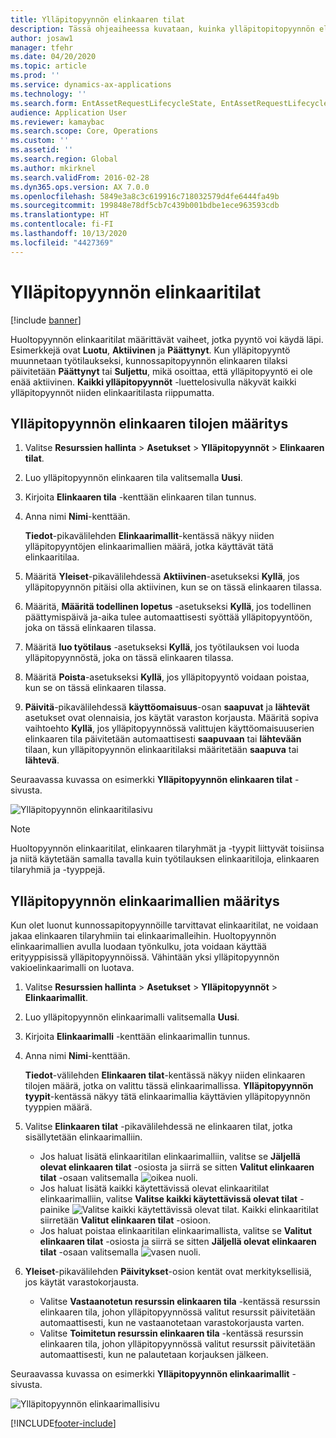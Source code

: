 ```yaml
---
title: Ylläpitopyynnön elinkaaren tilat
description: Tässä ohjeaiheessa kuvataan, kuinka ylläpitopitopyynnön elinkaaren tilat määritetään resurssien hallinnassa.
author: josaw1
manager: tfehr
ms.date: 04/20/2020
ms.topic: article
ms.prod: ''
ms.service: dynamics-ax-applications
ms.technology: ''
ms.search.form: EntAssetRequestLifecycleState, EntAssetRequestLifecycleModel
audience: Application User
ms.reviewer: kamaybac
ms.search.scope: Core, Operations
ms.custom: ''
ms.assetid: ''
ms.search.region: Global
ms.author: mkirknel
ms.search.validFrom: 2016-02-28
ms.dyn365.ops.version: AX 7.0.0
ms.openlocfilehash: 5849e3a8c3c619916c718032579d4fe6444fa49b
ms.sourcegitcommit: 199848e78df5cb7c439b001bdbe1ece963593cdb
ms.translationtype: HT
ms.contentlocale: fi-FI
ms.lasthandoff: 10/13/2020
ms.locfileid: "4427369"
---
```

# <a name="maintenance-request-lifecycle-states"></a>Ylläpitopyynnön elinkaaritilat

[!include [banner](../../includes/banner.md)]

 


Huoltopyynnön elinkaaritilat määrittävät vaiheet, jotka pyyntö voi käydä läpi. Esimerkkejä ovat **Luotu**, **Aktiivinen** ja **Päättynyt**. Kun ylläpitopyyntö muunnetaan työtilaukseksi, kunnossapitopyynnön elinkaaren tilaksi päivitetään **Päättynyt** tai **Suljettu**, mikä osoittaa, että ylläpitopyyntö ei ole enää aktiivinen. **Kaikki ylläpitopyynnöt** -luettelosivulla näkyvät kaikki ylläpitopyynnöt niiden elinkaaritilasta riippumatta.

## <a name="set-up-maintenance-request-lifecycle-states"></a>Ylläpitopyynnön elinkaaren tilojen määritys

1. Valitse **Resurssien hallinta** \> **Asetukset** \> **Ylläpitopyynnöt** \> **Elinkaaren tilat**.
2. Luo ylläpitopyynnön elinkaaren tila valitsemalla **Uusi**.
3. Kirjoita **Elinkaaren tila** -kenttään elinkaaren tilan tunnus.
4. Anna nimi **Nimi**-kenttään.

    **Tiedot**-pikavälilehden **Elinkaarimallit**-kentässä näkyy niiden ylläpitopyyntöjen elinkaarimallien määrä, jotka käyttävät tätä elinkaaritilaa.

5. Määritä **Yleiset**-pikavälilehdessä **Aktiivinen**-asetukseksi **Kyllä**, jos ylläpitopyynnön pitäisi olla aktiivinen, kun se on tässä elinkaaren tilassa.
6. Määritä, **Määritä todellinen lopetus** -asetukseksi **Kyllä**, jos todellinen päättymispäivä ja-aika tulee automaattisesti syöttää ylläpitopyyntöön, joka on tässä elinkaaren tilassa.
7. Määritä **luo työtilaus** -asetukseksi **Kyllä**, jos työtilauksen voi luoda ylläpitopyynnöstä, joka on tässä elinkaaren tilassa.
8. Määritä **Poista**-asetukseksi **Kyllä**, jos ylläpitopyyntö voidaan poistaa, kun se on tässä elinkaaren tilassa.
9. **Päivitä**-pikavälilehdessä **käyttöomaisuus**-osan **saapuvat** ja **lähtevät** asetukset ovat olennaisia, jos käytät varaston korjausta. Määritä sopiva vaihtoehto **Kyllä**, jos ylläpitopyynnössä valittujen käyttöomaisuuserien elinkaaren tila päivitetään automaattisesti **saapuvaan** tai **lähtevään** tilaan, kun ylläpitopyynnön elinkaaritilaksi määritetään **saapuva** tai **lähtevä**.

Seuraavassa kuvassa on esimerkki **Ylläpitopyynnön elinkaaren tilat** -sivusta.

![Ylläpitopyynnön elinkaaritilasivu](media/02-setup-for-requests.png)

> [!NOTE]
> Huoltopyynnön elinkaaritilat, elinkaaren tilaryhmät ja -tyypit liittyvät toisiinsa ja niitä käytetään samalla tavalla kuin työtilauksen elinkaaritiloja, elinkaaren tilaryhmiä ja -tyyppejä. 

## <a name="set-up-maintenance-request-lifecycle-models"></a>Ylläpitopyynnön elinkaarimallien määritys

Kun olet luonut kunnossapitopyynnöille tarvittavat elinkaaritilat, ne voidaan jakaa elinkaaren tilaryhmiin tai elinkaarimalleihin. Huoltopyynnön elinkaarimallien avulla luodaan työnkulku, jota voidaan käyttää erityyppisissä ylläpitopyynnöissä. Vähintään yksi ylläpitopyynnön vakioelinkaarimalli on luotava.

1. Valitse **Resurssien hallinta** \> **Asetukset** \> **Ylläpitopyynnöt** \> **Elinkaarimallit**.
2. Luo ylläpitopyynnön elinkaarimalli valitsemalla **Uusi**.
3. Kirjoita **Elinkaarimalli** -kenttään elinkaarimallin tunnus.
4. Anna nimi **Nimi**-kenttään.

    **Tiedot**-välilehden **Elinkaaren tilat**-kentässä näkyy niiden elinkaaren tilojen määrä, jotka on valittu tässä elinkaarimallissa. **Ylläpitopyynnön tyypit**-kentässä näkyy tätä elinkaarimallia käyttävien ylläpitopyynnön tyyppien määrä.

5. Valitse **Elinkaaren tilat** -pikavälilehdessä ne elinkaaren tilat, jotka sisällytetään elinkaarimalliin.

    - Jos haluat lisätä elinkaaritilan elinkaarimalliin, valitse se **Jäljellä olevat elinkaaren tilat** -osiosta ja siirrä se sitten **Valitut elinkaaren tilat** -osaan valitsemalla ![oikea nuoli](media/03-setup-for-requests.png).
    - Jos haluat lisätä kaikki käytettävissä olevat elinkaaritilat elinkaarimalliin, valitse **Valitse kaikki käytettävissä olevat tilat** -painike ![Valitse kaikki käytettävissä olevat tilat](media/04-setup-for-requests.png). Kaikki elinkaaritilat siirretään **Valitut elinkaaren tilat** -osioon.
    - Jos haluat poistaa elinkaaritilan elinkaarimallista, valitse se **Valitut elinkaaren tilat** -osiosta ja siirrä se sitten **Jäljellä olevat elinkaaren tilat** -osaan valitsemalla ![vasen nuoli](media/05-setup-for-requests.png).

6. **Yleiset**-pikavälilehden **Päivitykset**-osion kentät ovat merkityksellisiä, jos käytät varastokorjausta.

    - Valitse **Vastaanotetun resurssin elinkaaren tila** -kentässä resurssin elinkaaren tila, johon ylläpitopyynnössä valitut resurssit päivitetään automaattisesti, kun ne vastaanotetaan varastokorjausta varten.
    - Valitse **Toimitetun resurssin elinkaaren tila** -kentässä resurssin elinkaaren tila, johon ylläpitopyynnössä valitut resurssit päivitetään automaattisesti, kun ne palautetaan korjauksen jälkeen.

Seuraavassa kuvassa on esimerkki **Ylläpitopyynnön elinkaarimallit** -sivusta.

![Ylläpitopyynnön elinkaarimallisivu](media/06-setup-for-requests.png)


[!INCLUDE[footer-include](../../../includes/footer-banner.md)]